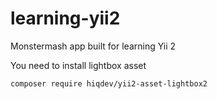 # learning-yii2
Monstermash app built for learning Yii 2

You need to install lightbox asset
```
composer require hiqdev/yii2-asset-lightbox2
```
